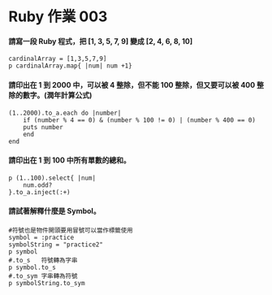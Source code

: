 # Ruby 作業 003

#### 請寫一段 Ruby 程式，把 [1, 3, 5, 7, 9] 變成 [2, 4, 6, 8, 10]
```
cardinalArray = [1,3,5,7,9]
p cardinalArray.map{ |num| num +1}
```
#### 請印出在 1 到 2000 中，可以被 4 整除，但不能 100 整除，但又要可以被 400 整除的數字。(潤年計算公式)
```
(1..2000).to_a.each do |number|
    if (number % 4 == 0) & (number % 100 != 0) | (number % 400 == 0)
	puts number
    end
end
```
#### 請印出在 1 到 100 中所有單數的總和。
```
p (1..100).select{ |num|
	num.odd?
}.to_a.inject(:+) 
```
#### 請試著解釋什麼是 Symbol。
```
#符號也是物件開頭要用冒號可以當作標籤使用
symbol = :practice
symbolString = "practice2"
p symbol
#.to_s   符號轉為字串
p symbol.to_s
#.to_sym 字串轉為符號
p symbolString.to_sym
```
